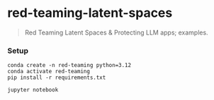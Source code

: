 # red-teaming-latent-spaces

> Red Teaming Latent Spaces & Protecting LLM apps; examples.

### Setup

```
conda create -n red-teaming python=3.12
conda activate red-teaming
pip install -r requirements.txt

jupyter notebook
```
